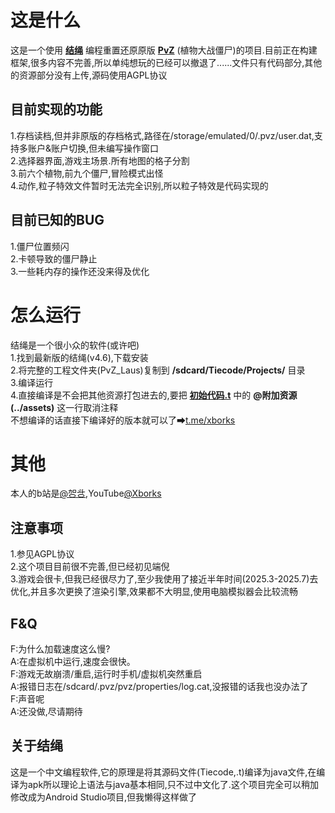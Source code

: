 # 这是什么  
这是一个使用 **[结绳](http://tiecode.qiplat.com/)** 编程重置还原原版 **[PvZ](http://www.popcap.com)** (植物大战僵尸)的项目.目前正在构建框架,很多内容不完善,所以单纯想玩的已经可以撤退了......文件只有代码部分,其他的资源部分没有上传,源码使用AGPL协议  
## 目前实现的功能
1.存档读档,但并非原版的存档格式,路径在/storage/emulated/0/.pvz/user.dat,支持多账户&账户切换,但未编写操作窗口  
2.选择器界面,游戏主场景.所有地图的格子分割  
3.前六个植物,前九个僵尸,冒险模式出怪  
4.动作,粒子特效文件暂时无法完全识别,所以粒子特效是代码实现的  
## 目前已知的BUG  
1.僵尸位置频闪  
2.卡顿导致的僵尸静止  
3.一些耗内存的操作还没来得及优化  
# 怎么运行  
结绳是一个很小众的软件(或许吧)  
1.找到最新版的结绳(v4.6),下载安装  
2.将完整的工程文件夹(PvZ_Laus)复制到 **/sdcard/Tiecode/Projects/** 目录  
3.编译运行  
4.直接编译是不会把其他资源打包进去的,要把 **[初始代码.t](源代码/初始代码.t)** 中的 **@附加资源(../assets)** 这一行取消注释  
不想编译的话直接下编译好的版本就可以了➡[t.me/xborks](https://t.me/xborks)  
# 其他  
本人的b站是[@㔔㪳](https://space.bilibili.com/9944455),YouTube[@Xborks](https://www.youtube.com/@xborks)  
## 注意事项  
1.参见AGPL协议  
2.这个项目目前很不完善,但已经初见端倪  
3.游戏会很卡,但我已经很尽力了,至少我使用了接近半年时间(2025.3-2025.7)去优化,并且多次更换了渲染引擎,效果都不大明显,使用电脑模拟器会比较流畅
## F&Q  
F:为什么加载速度这么慢?  
A:在虚拟机中运行,速度会很快。  
F:游戏无故崩溃/重启,运行时手机/虚拟机突然重启  
A:报错日志在/sdcard/.pvz/pvz/properties/log.cat,没报错的话我也没办法了  
F:声音呢  
A:还没做,尽请期待  
## 关于结绳  
这是一个中文编程软件,它的原理是将其源码文件(Tiecode,.t)编译为java文件,在编译为apk所以理论上语法与java基本相同,只不过中文化了.这个项目完全可以稍加修改成为Android Studio项目,但我懒得这样做了  
